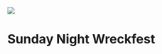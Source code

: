 ![](https://github.com/slinden2/sunday-night-wreckfest/workflows/deploy/badge.svg)

# Sunday Night Wreckfest
